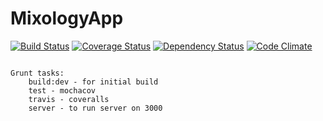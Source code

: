 MixologyApp
===========
[![Build Status](https://travis-ci.org/TeamVegaCodefellows/MixologyApp.svg?branch=master)](https://travis-ci.org/TeamVegaCodefellows/MixologyApp)
[![Coverage Status](https://coveralls.io/repos/TeamVegaCodefellows/MixologyApp/badge.png?branch=master)](https://coveralls.io/r/TeamVegaCodefellows/MixologyApp?branch=master)
[![Dependency Status](https://gemnasium.com/TeamVegaCodefellows/MixologyApp.svg)](https://gemnasium.com/TeamVegaCodefellows/MixologyApp)
[![Code Climate](https://codeclimate.com/github/TeamVegaCodefellows/MixologyApp.png)](https://codeclimate.com/github/TeamVegaCodefellows/MixologyApp)


~~~~~~~~~~TeamVega~~~~~~~~~~~

Grunt tasks:
    build:dev - for initial build
    test - mochacov
    travis - coveralls
    server - to run server on 3000

